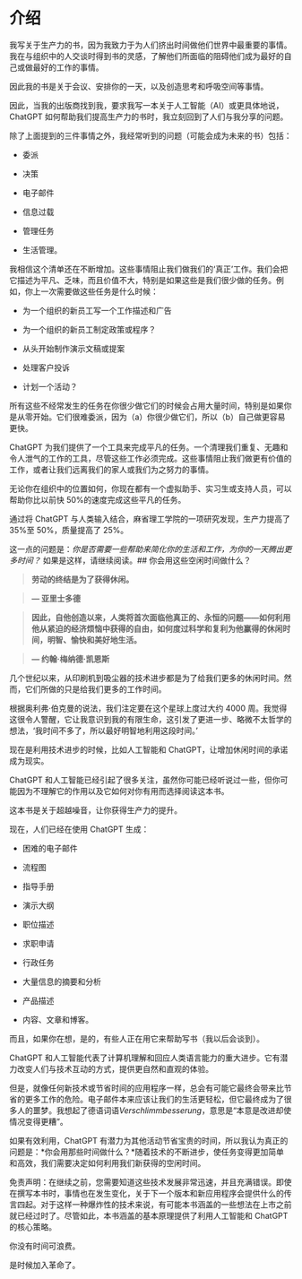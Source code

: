 # 介绍

我写关于生产力的书，因为我致力于为人们挤出时间做他们世界中最重要的事情。我在与组织中的人交谈时得到书的灵感，了解他们所面临的阻碍他们成为最好的自己或做最好的工作的事情。

因此我的书是关于会议、安排你的一天，以及创造思考和呼吸空间等事情。

因此，当我的出版商找到我，要求我写一本关于人工智能（AI）或更具体地说，ChatGPT 如何帮助我们提高生产力的书时，我立刻回到了人们与我分享的问题。

除了上面提到的三件事情之外，我经常听到的问题（可能会成为未来的书）包括：

+   委派

+   决策

+   电子邮件

+   信息过载

+   管理任务

+   生活管理。

我相信这个清单还在不断增加。这些事情阻止我们做我们的‘真正’工作。我们会把它描述为平凡、乏味，而且价值不大，特别是如果这些是我们很少做的任务。例如，你上一次需要做这些任务是什么时候：

+   为一个组织的新员工写一个工作描述和广告

+   为一个组织的新员工制定政策或程序？

+   从头开始制作演示文稿或提案

+   处理客户投诉

+   计划一个活动？

所有这些不经常发生的任务在你很少做它们的时候会占用大量时间，特别是如果你是从零开始。它们很难委派，因为（a）你很少做它们，所以（b）自己做更容易更快。

ChatGPT 为我们提供了一个工具来完成平凡的任务。一个清理我们重复、无趣和令人泄气的工作的工具，尽管这些工作必须完成。这些事情阻止我们做更有价值的工作，或者让我们远离我们的家人或我们为之努力的事情。

无论你在组织中的位置如何，你现在都有一个虚拟助手、实习生或支持人员，可以帮助你比以前快 50%的速度完成这些平凡的任务。

通过将 ChatGPT 与人类输入结合，麻省理工学院的一项研究发现，生产力提高了 35%至 50%，质量提高了 25%。

这一点的问题是：*你是否需要一些帮助来简化你的生活和工作，为你的一天腾出更多时间？* 如果是这样，请继续阅读。## 你会用这些空闲时间做什么？

> **劳动的终结是为了获得休闲。**

>

> **— 亚里士多德**

>

> **因此，自他创造以来，人类将首次面临他真正的、永恒的问题——如何利用他从紧迫的经济烦恼中获得的自由，如何度过科学和复利为他赢得的休闲时间，明智、愉快和美好地生活。**

>

> **— 约翰·梅纳德·凯恩斯**

几个世纪以来，从印刷机到吸尘器的技术进步都是为了给我们更多的休闲时间。然而，它们所做的只是给我们更多的工作时间。

根据奥利弗·伯克曼的说法，我们注定要在这个星球上度过大约 4000 周。我觉得这很令人警醒，它让我意识到我的有限生命，这引发了更进一步、略微不太哲学的想法，‘我时间不多了，所以最好明智地利用这段时间。’

现在是利用技术进步的时候，比如人工智能和 ChatGPT，让增加休闲时间的承诺成为现实。

ChatGPT 和人工智能已经引起了很多关注，虽然你可能已经听说过一些，但你可能因为不理解它的作用以及它如何对你有用而选择阅读这本书。

这本书是关于超越噪音，让你获得生产力的提升。

现在，人们已经在使用 ChatGPT 生成：

+   困难的电子邮件

+   流程图

+   指导手册

+   演示大纲

+   职位描述

+   求职申请

+   行政任务

+   大量信息的摘要和分析

+   产品描述

+   内容、文章和博客。

而且，如果你在想，是的，有些人正在用它来帮助写书（我以后会谈到）。

ChatGPT 和人工智能代表了计算机理解和回应人类语言能力的重大进步。它有潜力改变人们与技术互动的方式，提供更自然和直观的体验。

但是，就像任何新技术或节省时间的应用程序一样，总会有可能它最终会带来比节省的更多工作的危险。电子邮件本来应该让我们的生活更轻松，但它最终成为了很多人的噩梦。我想起了德语词语*Verschlimmbesserung*，意思是“本意是改进却使情况变得更糟”。

如果有效利用，ChatGPT 有潜力为其他活动节省宝贵的时间，所以我认为真正的问题是：*你会用那些时间做什么？*随着技术的不断进步，使任务变得更加简单和高效，我们需要决定如何利用我们新获得的空闲时间。

免责声明：在继续之前，您需要知道这些技术发展非常迅速，并且充满错误。即使在撰写本书时，事情也在发生变化，关于下一个版本和新应用程序会提供什么的传言四起。对于这样一种爆炸性的技术来说，有可能本书涵盖的一些想法在上市之前就已经过时了。尽管如此，本书涵盖的基本原理提供了利用人工智能和 ChatGPT 的核心策略。

你没有时间可浪费。

是时候加入革命了。
